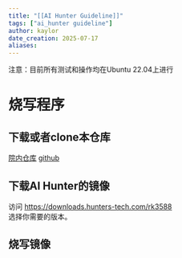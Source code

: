 ```yaml
---
title: "[[AI Hunter Guideline]]"
tags: ["ai_hunter guideline"]
author: kaylor
date_creation: 2025-07-17
aliases:
---
```


注意：目前所有测试和操作均在Ubuntu 22.04上进行
# 烧写程序
## 下载或者clone本仓库
[院内仓库](https://gitea.hunters-tech.com/HuntersRobotics/ai_hunter_guideline)
[github](https://github.com/HuntersRobotics/ai_hunter_guideline)
## 下载AI Hunter的镜像
访问 https://downloads.hunters-tech.com/rk3588  
选择你需要的版本。
## 烧写镜像


